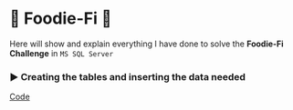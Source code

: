 # :avocado: Foodie-Fi :avocado:

Here will show and explain everything I have done to solve the **Foodie-Fi Challenge** in `MS SQL Server`

### :arrow_forward: Creating the tables and inserting the data needed

[Code]()
